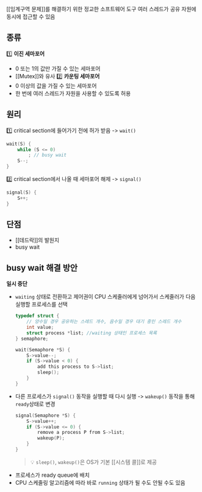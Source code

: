 [[임계구역 문제]]를 해결하기 위한 정교한 소프트웨어 도구
여러 스레드가 공유 자원에 동시에 접근할 수 있음
## 종류
1️⃣ **이진 세마포어**
- 0 또는 1의 값만 가질 수 있는 세마포어
- [[Mutex]]와 유사
2️⃣ **카운팅 세마포어**
- 0 이상의 값을 가질 수 있는 세마포어
- 한 번에 여러 스레드가 자원을 사용할 수 있도록 허용
## 원리
1️⃣ critical section에 들어가기 전에 허가 받음 -> `wait()`
```c
wait(S) {
	while (S <= 0)
		; // busy wait
	S--;
}
```
2️⃣ critical section에서 나올 때 세마포어 해제 -> `signal()`
```c
signal(S) {
	S++;
}
```
## 단점
- [[데드락]]의 발원지
- busy wait
## busy wait 해결 방안
**일시 중단**
- `waiting` 상태로 전환하고 제어권이 CPU 스케줄러에게 넘어가서 스케줄러가 다음 실행할 프로세스를 선택
	```c
	typedef struct {
		// 양수일 경우 공유하는 스레드 개수, 음수일 경우 대기 중인 스레드 개수
		int value;
		struct process *list; //waiting 상태인 프로세스 목록
	} semaphore;
	
	wait(Semaphore *S) {
		S->value--;
		if (S->value < 0) {
			add this process to S->list;
			sleep();
		}
	}
	```
- 다른 프로세스가 `signal()` 동작을 실행할 때 다시 실행 -> `wakeup()` 동작을 통해 `ready`상태로 변경
	```c
	signal(Semaphore *S) {
		S->value++;
		if (S->value <= 0) {
			remove a process P from S->list;
			wakeup(P);
		}
	}
	```
	> 💡 `sleep()`, `wakeup()`은 OS가 기본 [[시스템 콜]]로 제공
- 프로세스가 ready queue에 배치
- CPU 스케줄링 알고리즘에 따라 바로 `running` 상태가 될 수도 안될 수도 있음